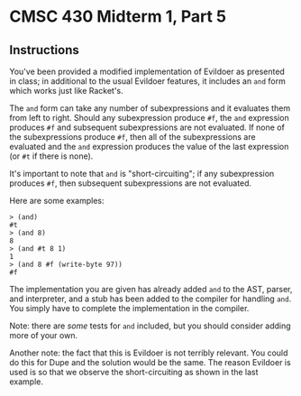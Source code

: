 # CMSC 430 Midterm 1, Part 5

## Instructions

You've been provided a modified implementation of Evildoer as
presented in class; in additional to the usual Evildoer features, it
includes an `and` form which works just like Racket's.

The `and` form can take any number of subexpressions and it evaluates
them from left to right.  Should any subexpression produce `#f`, the
`and` expression produces `#f` and subsequent subexpressions are not
evaluated.  If none of the subexpressions produce `#f`, then all of
the subexpressions are evaluated and the `and` expression produces the
value of the last expression (or `#t` if there is none).

It's important to note that `and` is "short-circuiting"; if any
subexpression produces `#f`, then subsequent subexpressions are not
evaluated.

Here are some examples:

```
> (and)
#t
> (and 8)
8
> (and #t 8 1)
1
> (and 8 #f (write-byte 97))
#f
```

The implementation you are given has already added `and` to the AST,
parser, and interpreter, and a stub has been added to the compiler
for handling `and`.  You simply have to complete the implementation
in the compiler.

Note: there are *some* tests for `and` included, but you should
consider adding more of your own.

Another note: the fact that this is Evildoer is not terribly relevant.
You could do this for Dupe and the solution would be the same.  The
reason Evildoer is used is so that we observe the short-circuiting as
shown in the last example.
